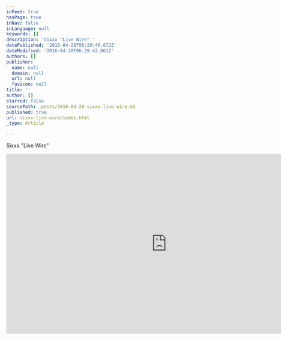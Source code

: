 ```yaml
---
inFeed: true
hasPage: true
inNav: false
inLanguage: null
keywords: []
description: 'Sixxx "Live Wire" '
datePublished: '2016-04-28T06:29:46.672Z'
dateModified: '2016-04-28T06:29:42.061Z'
authors: []
publisher:
  name: null
  domain: null
  url: null
  favicon: null
title: ''
author: []
starred: false
sourcePath: _posts/2016-04-28-sixxx-live-wire.md
published: true
url: sixxx-live-wire/index.html
_type: Article

---
```

Sixxx "Live Wire" 

<iframe width="854" height="480" src="https://www.youtube.com/embed/e-7OcrtWNtc" frameborder="0" allowfullscreen="" style=""></iframe>